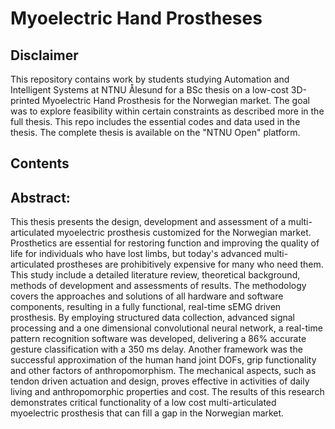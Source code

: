 # Myoelectric Hand Prostheses

## Disclaimer
This repository contains work by students studying Automation and Intelligent Systems at NTNU Ålesund for a BSc thesis on a low-cost 3D-printed Myoelectric Hand Prosthesis for the Norwegian market. 
The goal was to explore feasibility within certain constraints as described more in the full thesis. This repo includes the essential codes and data used in the thesis. The complete thesis is available on the "NTNU Open" platform.

## Contents



## Abstract:
This thesis presents the design, development and assessment of a multi-articulated myoelectric prosthesis customized for the Norwegian market. Prosthetics are essential for restoring function and improving the quality of life for individuals who have lost limbs, but today's advanced multi-articulated prostheses are prohibitively expensive for many who need them. This study include a detailed literature review, theoretical background, methods of development and assessments of results. The methodology covers the approaches and solutions of all hardware and software components, resulting in a fully functional, real-time sEMG driven prosthesis. By employing structured data collection, advanced signal processing and a one dimensional convolutional neural network, a real-time pattern recognition software was developed, delivering a 86\% accurate gesture classification with a 350 ms delay. Another framework was the successful approximation of the human hand joint DOFs, grip functionality and other factors of anthropomorphism. The mechanical aspects, such as tendon driven actuation and design, proves effective in activities of daily living and anthropomorphic properties and cost. The results of this research demonstrates critical functionality of a low cost multi-articulated myoelectric prosthesis that can fill a gap in the Norwegian market. 
